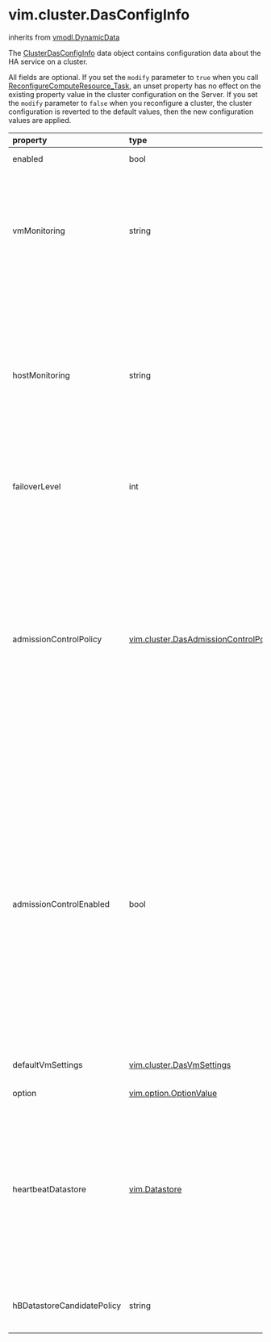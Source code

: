 vim.cluster.DasConfigInfo
=========================
inherits from [vmodl.DynamicData](docs/vmodl.DynamicData.md)


The <a href="vim.cluster.DasConfigInfo.md">ClusterDasConfigInfo</a> data object contains configuration data   about the HA service on a cluster.   <p>   All fields are optional. If you set the <code>modify</code>   parameter to <code>true</code> when you call   <a href="vim.ComputeResource.md#reconfigureEx">ReconfigureComputeResource_Task</a>, an unset property has no effect   on the existing property value in the cluster configuration on the Server.   If you set the <code>modify</code> parameter to <code>false</code> when you   reconfigure a cluster, the cluster configuration is reverted to the default   values, then the new configuration values are applied.

| property | type | optional | priv | desc |
|:---------|:-----|:---------|:-----|:-----|
| enabled | bool | true | None | Flag to indicate whether or not vSphere HA feature is enabled. |
| vmMonitoring | string | true | None | Level of HA Virtual Machine Health Monitoring Service.   You can monitor both guest and application heartbeats, guest heartbeats only,   or you can disable the service. See <a href="vim.cluster.DasConfigInfo.VmMonitoringState.md">ClusterDasConfigInfoVmMonitoringState</a>.   The default value is <a href="vim.cluster.DasConfigInfo.VmMonitoringState.md#vmMonitoringDisabled">vmMonitoringDisabled</a>.  <p>  The Service level specified for the cluster determines  the possible monitoring settings that you can use for individual virtual machines.  See <a href="vim.cluster.VmToolsMonitoringSettings.md">ClusterVmToolsMonitoringSettings</a>.<a href="vim.cluster.VmToolsMonitoringSettings.md#vmMonitoring">vmMonitoring</a>. |
| hostMonitoring | string | true | None | Determines whether HA restarts virtual machines after a host fails.   The default value is   <a href="vim.cluster.DasConfigInfo.ServiceState.md">ClusterDasConfigInfoServiceState</a>.<a href="vim.cluster.DasConfigInfo.ServiceState.md#enabled">enabled</a>.   This property is meaningful only when   <a href="vim.cluster.DasConfigInfo.md">ClusterDasConfigInfo</a>.<a href="vim.cluster.DasConfigInfo.md#enabled">enabled</a> is <code>true</code>.   <p>   When <code>hostMonitoring</code> is   <a href="vim.cluster.DasConfigInfo.ServiceState.md#enabled">enabled</a>, HA restarts virtual machines   after a host fails.   <p>   When <code>hostMonitoring</code> is   <a href="vim.cluster.DasConfigInfo.ServiceState.md#disabled">disabled</a>, HA does not restart   virtual machines after a host fails.   The status of Host Monitoring does not affect other services such   as virtual machine Health Monitoring or Fault Tolerance.   The rest of the cluster operations follow normal processing.   No configuration information is lost and re-enabling the service   is a quick operation. |
| failoverLevel | int | true | None | Configured failover level. This is the number of physical host failures   that can be tolerated without impacting the ability to satisfy the   minimums for all running virtual machines. Acceptable values range from one to    four. |
| admissionControlPolicy | [vim.cluster.DasAdmissionControlPolicy](vim.cluster.DasAdmissionControlPolicy.md "vim.cluster.DasAdmissionControlPolicy") | true | None | Virtual machine admission control policy for vSphere HA.  The policies specify resource availability for failover support.  <ul>  <li>Failover host admission policy      <a href="vim.cluster.FailoverHostAdmissionControlPolicy.md">ClusterFailoverHostAdmissionControlPolicy</a> -      currently you can specify only one failover host.</li>  <li>Failover level policy      <a href="vim.cluster.FailoverLevelAdmissionControlPolicy.md">ClusterFailoverLevelAdmissionControlPolicy</a> -      the limit of host failures for which resources are reserved.      When you use the failover level policy,      HA partitions resources into slots. A slot represents the minimum      CPU and memory resources that are required to support      any powered on virtual machine in the cluster.      To retrieve information about partitioned resources, use the      <a href="vim.ClusterComputeResource.md#retrieveDasAdvancedRuntimeInfo">RetrieveDasAdvancedRuntimeInfo</a>      method. </li>  <li>Resources admission policy      <a href="vim.cluster.FailoverResourcesAdmissionControlPolicy.md">ClusterFailoverResourcesAdmissionControlPolicy</a> -      CPU and memory resources reserved for failover support.      When you use the resources policy, you can reserve      a percentage of the aggregate cluster resource for failover.      </li>  </ul> |
| admissionControlEnabled | bool | true | None | Flag that determines whether strict admission control is enabled.   When you use admission control, the following operations are   prevented, if doing so would violate the <a href="vim.cluster.DasConfigInfo.md#admissionControlPolicy">admissionControlPolicy</a>.   <ul>   <li>Powering on a virtual machine in the cluster.</li>   <li>Migrating a virtual machine into the cluster.</li>   <li>Increasing the CPU or memory reservation of powered-on       virtual machines in the cluster.</li>   </ul>   <p>   With admission control disabled, there is no assurance that   all virtual machines in the HA cluster can be restarted after   a host failure. VMware recommends that you do not disable   admission control, but you might need to do so temporarily,   for the following reasons:   <ul>   <li>If you need to violate the failover constraints when there       are not enough resources to support them (for example,       if you are placing hosts in standby mode to test them       for use with DPM).   </li>   <li>If an automated process needs to take actions that might       temporarily violate the failover constraints (for example,       as part of an upgrade directed by VMware Update Manager).   </li>   <li>If you need to perform testing or maintenance operations.</li>   </ul> |
| defaultVmSettings | [vim.cluster.DasVmSettings](vim.cluster.DasVmSettings.md "vim.cluster.DasVmSettings") | true | None | Cluster-wide defaults for virtual machine HA settings.   When a virtual machine has no HA configuration   (<a href="vim.cluster.DasVmConfigSpec.md">ClusterDasVmConfigSpec</a>), it uses the values   specified here. |
| option | [vim.option.OptionValue](vim.option.OptionValue.md "vim.option.OptionValue") | true | None | Advanced settings. |
| heartbeatDatastore | [vim.Datastore](vim.Datastore.md "vim.Datastore") | true | None | The list of preferred datastores to use for storage heartbeating.  Each of the specified datastores should be active and mounted  by more than one host. There is no limit on the number of specified  datastores and no priority among them.  The specified datastores will replace those previously specified and  an empty list will delete all such earlier specified ones.  <p>  vCenter Server chooses the heartbeat datastores for a host from the  set specified by <a href="vim.cluster.DasConfigInfo.md#hBDatastoreCandidatePolicy">hBDatastoreCandidatePolicy</a>.  The choice is made based on datastore connectivity and storage array  redundancy (in case of VMFS).  <p>  The final set of selected heartbeat datastores is reported via  <a href="vim.cluster.DasAdvancedRuntimeInfo.md#heartbeatDatastoreInfo">heartbeatDatastoreInfo</a>. |
| hBDatastoreCandidatePolicy | string | true | None | The policy on what datastores will be used by vCenter Server to choose  heartbeat datastores.  See <a href="vim.cluster.DasConfigInfo.HBDatastoreCandidate.md">ClusterDasConfigInfoHBDatastoreCandidate</a> for all options.  The default value is  <a href="vim.cluster.DasConfigInfo.HBDatastoreCandidate.md#allFeasibleDsWithUserPreference">allFeasibleDsWithUserPreference</a>. |


